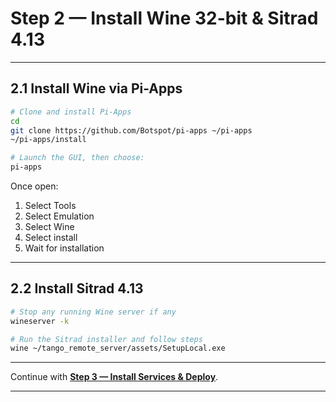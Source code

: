 
# Step 2 — Install Wine 32-bit & Sitrad 4.13

---

## 2.1 Install Wine via Pi-Apps

```bash
# Clone and install Pi-Apps
cd
git clone https://github.com/Botspot/pi-apps ~/pi-apps
~/pi-apps/install

# Launch the GUI, then choose:
pi-apps
```

Once open:

1. Select Tools 
2. Select Emulation
3. Select Wine
4. Select install 
5. Wait for installation 

---

## 2.2 Install Sitrad 4.13

```bash
# Stop any running Wine server if any
wineserver -k

# Run the Sitrad installer and follow steps
wine ~/tango_remote_server/assets/SetupLocal.exe
```

---

Continue with **[Step 3 — Install Services & Deploy](install_services.md)**.

---